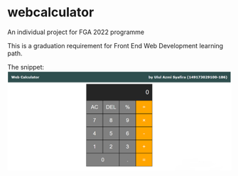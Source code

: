 # webcalculator

An individual project for FGA 2022 programme

This is a graduation requirement for Front End Web Development learning path.

The snippet:
<img src="snippet-calc.png">
